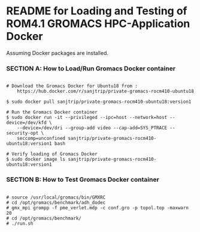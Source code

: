 # README for Loading and Testing of ROM4.1 GROMACS HPC-Application Docker

Assuming Docker packages are installed.


### SECTION A: How to Load/Run Gromacs Docker container
```

# Download the Gromacs Docker for Ubuntu18 from :
	https://hub.docker.com/r/sanjtrip/private-gromacs-rocm410-ubuntu18

$ sudo docker pull sanjtrip/private-gromacs-rocm410-ubuntu18:version1

# Run the Gromacs Docker container 
$ sudo docker run -it --privileged --ipc=host --network=host --device=/dev/kfd \
	--device=/dev/dri --group-add video --cap-add=SYS_PTRACE --security-opt \
	seccomp=unconfined sanjtrip/private-gromacs-rocm410-ubuntu18:version1 bash

# Verify loading of Gromacs Docker
$ sudo docker image ls sanjtrip/private-gromacs-rocm410-ubuntu18:version1
```


### SECTION B: How to Test Gromacs Docker container
```

# source /usr/local/gromacs/bin/GMXRC
# cd /opt/gromacs/benchmark/adh_dodec
# gmx_mpi grompp -f pme_verlet.mdp -c conf.gro -p topol.top -maxwarn 20
# cd /opt/gromacs/benchmark/
# ./run.sh

